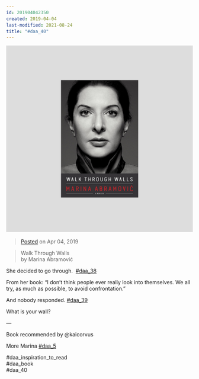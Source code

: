 ```yaml
---
id: 201904042350
created: 2019-04-04
last-modified: 2021-08-24
title: "#daa_40"
---
```

![](../assets/201904042350.jpg)

>[Posted]([[202106221357]]) on Apr 04, 2019

>Walk Through Walls  
>by Marina Abramović

She decided to go through.⁣
⁣
[#daa_38]([[201903292339]])

From her book: “I don’t think people ever really look into themselves. We all try, as much as possible, to avoid confrontation.”

And nobody responded. [#daa_39]([[201903312342]])

What is your wall?

—

Book recommended by @kaicorvus

More Marina [#daa_5]([[201805242334]])

#daa_inspiration_to_read  
#daa_book  
#daa_40